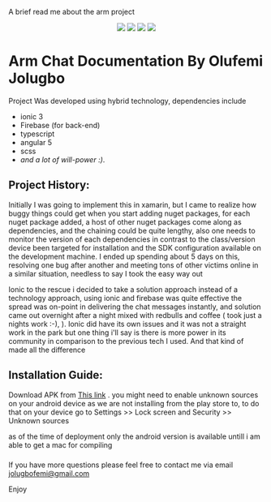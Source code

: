 A brief read me about the arm project


<p align="center">
  <img src="https://moloyal.com/img/Screenshot_1.png" />
  <img src="https://moloyal.com/img/Screenshot_2.png"/>
  <img src="https://moloyal.com/img/Screenshot_3.png"/>
  <img src="https://moloyal.com/img/Screenshot_4.png" />
</p>

# Arm Chat Documentation By Olufemi Jolugbo

Project Was developed using hybrid technology, dependencies include 

* ionic 3
* Firebase (for back-end)
* typescript
* angular 5
* scss
* *and a lot of will-power :)*.


## Project History:

Initially I was going to implement this in xamarin, but I came to realize how buggy things could get when you start adding nuget packages, for each nuget package added, a host of other nuget packages come along as dependencies, and the chaining could be quite lengthy, also one needs to monitor the version of each dependencies in contrast to the class/version device been targeted for installation and the SDK configuration available on the development machine. I ended up spending about 5 days on this, resolving one bug after another and meeting tons of other victims online in a similar situation, needless to say I took the easy way out

Ionic to the rescue
i decided to take a solution approach instead of a technology approach, using ionic and firebase was quite effective the spread was on-point in delivering the chat messages instantly, and solution came out overnight after a night mixed with redbulls and coffee ( took just a nights work :-), ). Ionic did have its own issues and it was not a straight work in the park but one thing i'll say is there is more power in its community in comparison to the previous tech I used. And that kind of made all the difference



## Installation Guide:

Download APK from [This link](https://drive.google.com/open?id=1KeOG0-ntSGG_qyaRazEHI2N3KxaxUwfF) .  you might need to enable unknown sources on your android device as we are not installing from the play store to, to do that on your device go to Settings >> Lock screen and Security >> Unknown sources

as of the time of deployment only the android version is available untill i am able to get a mac for compiling 

###
If you have more questions please feel free to contact me via email jolugbofemi@gmail.com

Enjoy